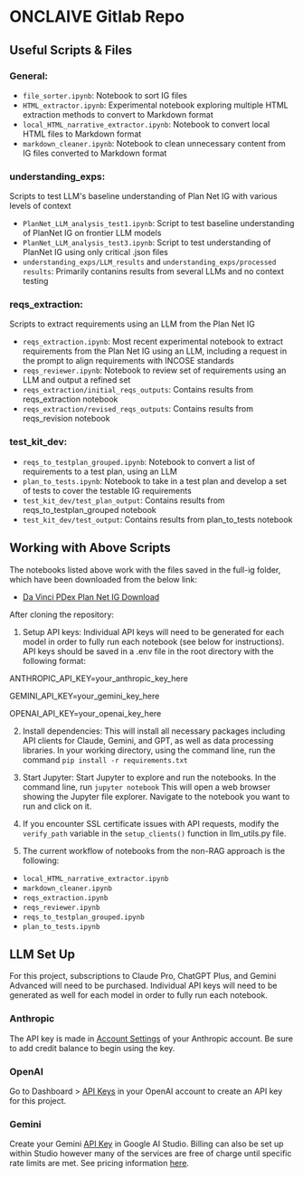 # ONCLAIVE Gitlab Repo 

## Useful Scripts & Files 
### General: 
- `file_sorter.ipynb`: Notebook to sort IG files 
- `HTML_extractor.ipynb`: Experimental notebook exploring multiple HTML extraction methods to convert to Markdown format
- `local_HTML_narrative_extractor.ipynb`: Notebook to convert local HTML files to Markdown format
- `markdown_cleaner.ipynb`: Notebook to clean unnecessary content from IG files converted to Markdown format

### understanding_exps: 
Scripts to test LLM's baseline understanding of Plan Net IG with various levels of context
- `PlanNet_LLM_analysis_test1.ipynb`: Script to test baseline understanding of PlanNet IG on frontier LLM models 
- `PlanNet_LLM_analysis_test3.ipynb`: Script to test understanding of PlanNet IG using only critical .json files
- `understanding_exps/LLM_results` and `understanding_exps/processed results`: Primarily contanins results from several LLMs and no context testing

### reqs_extraction: 
Scripts to extract requirements using an LLM from the Plan Net IG
- `reqs_extraction.ipynb`: Most recent experimental notebook to extract requirements from the Plan Net IG using an LLM, including a request in the prompt to align requirements with INCOSE standards
- `reqs_reviewer.ipynb`: Notebook to review set of requirements using an LLM and output a refined set
- `reqs_extraction/initial_reqs_outputs`: Contains results from reqs_extraction notebook
- `reqs_extraction/revised_reqs_outputs`: Contains results from reqs_revision notebook

### test_kit_dev: 
- `reqs_to_testplan_grouped.ipynb`: Notebook to convert a list of requirements to a test plan, using an LLM
- `plan_to_tests.ipynb`: Notebook to take in a test plan and develop a set of tests to cover the testable IG requirements
- `test_kit_dev/test_plan_output`: Contains results from reqs_to_testplan_grouped notebook
- `test_kit_dev/test_output`: Contains results from plan_to_tests notebook


## Working with Above Scripts

The notebooks listed above work with the files saved in the full-ig folder, which have been downloaded from the below link:

- [Da Vinci PDex Plan Net IG Download](https://build.fhir.org/ig/HL7/davinci-pdex-plan-net/downloads.html)

After cloning the repository: 

1. Setup API keys: Individual API keys will need to be generated for each model in order to fully run each notebook (see below for instructions). API keys should be saved in a .env file in the root directory with the following format: 

ANTHROPIC_API_KEY=your_anthropic_key_here

GEMINI_API_KEY=your_gemini_key_here

OPENAI_API_KEY=your_openai_key_here

2. Install dependencies: This will install all necessary packages including API clients for Claude, Gemini, and GPT, as well as data processing libraries.
In your working directory, using the command line, run the command `pip install -r requirements.txt`

3. Start Jupyter: Start Jupyter to explore and run the notebooks.
In the command line, run `jupyter notebook`
This will open a web browser showing the Jupyter file explorer. Navigate to the notebook you want to run and click on it.

4. If you encounter SSL certificate issues with API requests, modify the `verify_path` variable in the `setup_clients()` function in llm_utils.py file.

5. The current workflow of notebooks from the non-RAG approach is the following: 
- `local_HTML_narrative_extractor.ipynb`
- `markdown_cleaner.ipynb`
- `reqs_extraction.ipynb`
- `reqs_reviewer.ipynb`
- `reqs_to_testplan_grouped.ipynb`
- `plan_to_tests.ipynb`


## LLM Set Up

For this project, subscriptions to Claude Pro, ChatGPT Plus, and Gemini Advanced will need to be purchased. Individual API keys will need to be generated as well for each model in order to fully run each notebook. 

### Anthropic

The API key is made in [Account Settings](https://console.anthropic.com/account/keys) of your Anthropic account. Be sure to add credit balance to begin using the key. 

### OpenAI

Go to Dashboard > [API Keys](https://platform.openai.com/api-keys) in your OpenAI account to create an API key for this project. 

### Gemini

Create your Gemini [API Key](https://aistudio.google.com/app/apikey?_gl=1*nc11k*_ga*OTIzNzIyMjM0LjE3MzYzNjM5Nzc.*_ga_P1DBVKWT6V*MTczNjM2Mzk3Ni4xLjAuMTczNjM2Mzk3Ni42MC4wLjEyOTEyNzA3OTM.) in Google AI Studio. Billing can also be set up within Studio however many of the services are free of charge until specific rate limits are met. See pricing information [here](https://ai.google.dev/pricing?_gl=1*1ktr08b*_ga*OTIzNzIyMjM0LjE3MzYzNjM5Nzc.*_ga_P1DBVKWT6V*MTczNjM2Mzk3Ni4xLjEuMTczNjM2Mzk3OS41Ny4wLjEyOTEyNzA3OTM.#1_5flash). 

